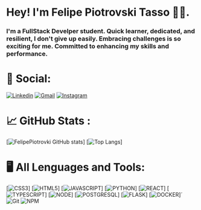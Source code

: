 # Hey! I'm Felipe Piotrovski Tasso 👋🏼.

### I'm a FullStack Develper student. Quick learner, dedicated, and resilient, I don't give up easily. Embracing challenges is so exciting for me. Committed to enhancing my skills and performance.

#

# 📲 Social:
[![Linkedin](https://img.shields.io/badge/LinkedIn-0077B5?style=for-the-badge&logo=linkedin&logoColor=white)](https://www.linkedin.com/in/felipe-piotrovski-tasso-9b0526278/)
[![Gmail](    https://img.shields.io/badge/Gmail-D14836?style=for-the-badge&logo=gmail&logoColor=white)](mailto:felipepiotrovski@gmail.com)
[![Instagram](https://img.shields.io/badge/Instagram-E4405F?style=for-the-badge&logo=instagram&logoColor=white)](https://www.instagram.com/felipeptasso/)
 
# 📈 GitHub Stats :

[![FelipePiotrovki GitHub stats](https://github-readme-stats.vercel.app/api?username=FelipePiotrovski&show_icons=true&theme=transparent)] 
[![Top Langs](https://github-readme-stats.vercel.app/api/top-langs/?username=FelipePiotrovski&hide_progress=false&theme=transparent)]

# 🖥️ All Lenguages and Tools:

[![CSS3](https://img.shields.io/badge/CSS3-1572B6?style=for-the-badge&logo=css3&logoColor=white)]
[![HTML5](https://img.shields.io/badge/HTML5-E34F26?style=for-the-badge&logo=html5&logoColor=white)]
[![JAVASCRIPT](https://img.shields.io/badge/JavaScript-323330?style=for-the-badge&logo=javascript&logoColor=F7DF1E)]
[![PYTHON](https://img.shields.io/badge/Python-14354C?style=for-the-badge&logo=python&logoColor=white)]
[![REACT](https://img.shields.io/badge/React-20232A?style=for-the-badge&logo=react&logoColor=61DAFB)]
[![TYPESCRIPT](https://img.shields.io/badge/TypeScript-007ACC?style=for-the-badge&logo=typescript&logoColor=white)]
[![NODE](https://img.shields.io/badge/Node.js-43853D?style=for-the-badge&logo=node.js&logoColor=white)]
[![POSTGRESQL](https://img.shields.io/badge/PostgreSQL-316192?style=for-the-badge&logo=postgresql&logoColor=white)]
[![FLASK](https://img.shields.io/badge/Flask-000000?style=for-the-badge&logo=flask&logoColor=white)]
[![DOCKER](https://img.shields.io/badge/docker-%230db7ed.svg?style=for-the-badge&logo=docker&logoColor=white)]´
![Git](https://img.shields.io/badge/git-%23F05033.svg?style=for-the-badge&logo=git&logoColor=white)
![NPM](https://img.shields.io/badge/NPM-%23CB3837.svg?style=for-the-badge&logo=npm&logoColor=white)
